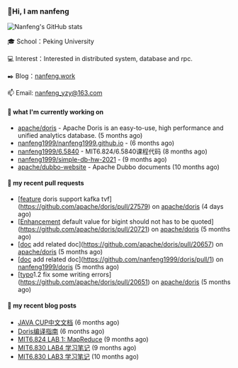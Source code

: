 ### 👋Hi, I am nanfeng

![Nanfeng's GitHub stats](https://github-readme-stats.vercel.app/api?username=nanfeng1999&bg_color=30,C2FFD8,465EFB&title_color=fff&text_color=fff)

🎓 School：Peking University

💻 Interest：Interested in distributed system, database and rpc.

✒️ Blog：[nanfeng.work](https://nanfeng1999.github.io/)

📫 Email: [nanfeng_yzy@163.com](mailto:nanfeng_yzy@163.com)

#### 🍭 what I'm currently working on

- [apache/doris](https://github.com/apache/doris) - Apache Doris is an easy-to-use, high performance and unified analytics database. (5 months ago)
- [nanfeng1999/nanfeng1999.github.io](https://github.com/nanfeng1999/nanfeng1999.github.io) -  (6 months ago)
- [nanfeng1999/6.5840](https://github.com/nanfeng1999/6.5840) - MIT6.824/6.5840课程代码 (8 months ago)
- [nanfeng1999/simple-db-hw-2021](https://github.com/nanfeng1999/simple-db-hw-2021) -  (9 months ago)
- [apache/dubbo-website](https://github.com/apache/dubbo-website) - Apache Dubbo documents (10 months ago)

#### 📌 my recent pull requests

- [[feature](tvf) doris support kafka tvf](https://github.com/apache/doris/pull/27579) on [apache/doris](https://github.com/apache/doris) (4 days ago)
- [[Enhancement](Column) default value for bigint should not has to be quoted](https://github.com/apache/doris/pull/20721) on [apache/doris](https://github.com/apache/doris) (5 months ago)
- [[doc](insert-overwrite)  add related doc](https://github.com/apache/doris/pull/20657) on [apache/doris](https://github.com/apache/doris) (5 months ago)
- [[doc](insert-overwrite)  add related doc](https://github.com/nanfeng1999/doris/pull/1) on [nanfeng1999/doris](https://github.com/nanfeng1999/doris) (5 months ago)
- [[typo](doc)1.2 fix some writing errors](https://github.com/apache/doris/pull/20651) on [apache/doris](https://github.com/apache/doris) (5 months ago)

#### 📄 my recent blog posts

- [JAVA CUP中文文档](https://nanfeng1999.github.io/java-cup-zhong-wen-wen-dang/) (6 months ago)
- [Doris编译指南](https://nanfeng1999.github.io/doris-bian-yi-zhi-nan/) (6 months ago)
- [MIT6.824 LAB 1: MapReduce](https://nanfeng1999.github.io/mit6824-lab-1-mapreduce/) (9 months ago)
- [MIT6.830 LAB4 学习笔记](https://nanfeng1999.github.io/mit6830-lab4-xue-xi-bi-ji/) (9 months ago)
- [MIT6.830 LAB3 学习笔记](https://nanfeng1999.github.io/mit6830-lab3-xue-xi-bi-ji/) (10 months ago)
